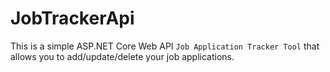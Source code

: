 # JobTrackerApi

This is a simple ASP.NET Core Web API ``Job Application Tracker Tool`` that allows you to add/update/delete your job applications.

